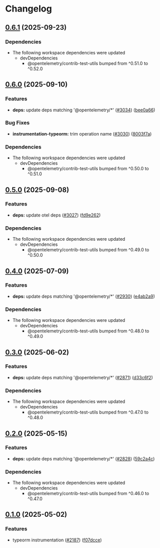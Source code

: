 <!-- markdownlint-disable MD007 MD034 -->
# Changelog

## [0.6.1](https://github.com/open-telemetry/opentelemetry-js-contrib/compare/instrumentation-typeorm-v0.6.0...instrumentation-typeorm-v0.6.1) (2025-09-23)


### Dependencies

* The following workspace dependencies were updated
  * devDependencies
    * @opentelemetry/contrib-test-utils bumped from ^0.51.0 to ^0.52.0

## [0.6.0](https://github.com/open-telemetry/opentelemetry-js-contrib/compare/instrumentation-typeorm-v0.5.0...instrumentation-typeorm-v0.6.0) (2025-09-10)


### Features

* **deps:** update deps matching '@opentelemetry/*' ([#3034](https://github.com/open-telemetry/opentelemetry-js-contrib/issues/3034)) ([bee0a66](https://github.com/open-telemetry/opentelemetry-js-contrib/commit/bee0a66ef825145fb1a9b172c3468ccf0c97a820))


### Bug Fixes

* **instrumentation-typeorm:** trim operation name ([#3030](https://github.com/open-telemetry/opentelemetry-js-contrib/issues/3030)) ([8003f7a](https://github.com/open-telemetry/opentelemetry-js-contrib/commit/8003f7a7bd1ea0dc22ee5e9abfd7ca7f92a06d25))


### Dependencies

* The following workspace dependencies were updated
  * devDependencies
    * @opentelemetry/contrib-test-utils bumped from ^0.50.0 to ^0.51.0

## [0.5.0](https://github.com/open-telemetry/opentelemetry-js-contrib/compare/instrumentation-typeorm-v0.4.0...instrumentation-typeorm-v0.5.0) (2025-09-08)


### Features

* **deps:** update otel deps ([#3027](https://github.com/open-telemetry/opentelemetry-js-contrib/issues/3027)) ([fd9e262](https://github.com/open-telemetry/opentelemetry-js-contrib/commit/fd9e262fabf4e8fd8e246b8967892fa26442968a))


### Dependencies

* The following workspace dependencies were updated
  * devDependencies
    * @opentelemetry/contrib-test-utils bumped from ^0.49.0 to ^0.50.0

## [0.4.0](https://github.com/open-telemetry/opentelemetry-js-contrib/compare/instrumentation-typeorm-v0.3.0...instrumentation-typeorm-v0.4.0) (2025-07-09)


### Features

* **deps:** update deps matching '@opentelemetry/*' ([#2930](https://github.com/open-telemetry/opentelemetry-js-contrib/issues/2930)) ([e4ab2a9](https://github.com/open-telemetry/opentelemetry-js-contrib/commit/e4ab2a932084016f9750bd09d3f9a469c44628ea))


### Dependencies

* The following workspace dependencies were updated
  * devDependencies
    * @opentelemetry/contrib-test-utils bumped from ^0.48.0 to ^0.49.0

## [0.3.0](https://github.com/open-telemetry/opentelemetry-js-contrib/compare/instrumentation-typeorm-v0.2.0...instrumentation-typeorm-v0.3.0) (2025-06-02)


### Features

* **deps:** update deps matching '@opentelemetry/*' ([#2871](https://github.com/open-telemetry/opentelemetry-js-contrib/issues/2871)) ([d33c6f2](https://github.com/open-telemetry/opentelemetry-js-contrib/commit/d33c6f232a3c5673e618fa62692d2d3bbfe4c0fc))


### Dependencies

* The following workspace dependencies were updated
  * devDependencies
    * @opentelemetry/contrib-test-utils bumped from ^0.47.0 to ^0.48.0

## [0.2.0](https://github.com/open-telemetry/opentelemetry-js-contrib/compare/instrumentation-typeorm-v0.1.0...instrumentation-typeorm-v0.2.0) (2025-05-15)


### Features

* **deps:** update deps matching '@opentelemetry/*' ([#2828](https://github.com/open-telemetry/opentelemetry-js-contrib/issues/2828)) ([59c2a4c](https://github.com/open-telemetry/opentelemetry-js-contrib/commit/59c2a4c002992518da2d91b4ceb24f8479ad2346))


### Dependencies

* The following workspace dependencies were updated
  * devDependencies
    * @opentelemetry/contrib-test-utils bumped from ^0.46.0 to ^0.47.0

## [0.1.0](https://github.com/open-telemetry/opentelemetry-js-contrib/compare/instrumentation-typeorm-v0.0.1...instrumentation-typeorm-v0.1.0) (2025-05-02)


### Features

* typeorm instrumentation ([#2187](https://github.com/open-telemetry/opentelemetry-js-contrib/issues/2187)) ([f07dcce](https://github.com/open-telemetry/opentelemetry-js-contrib/commit/f07dcceccc3441bfc7921b4b1d09413490a7f6cd))
